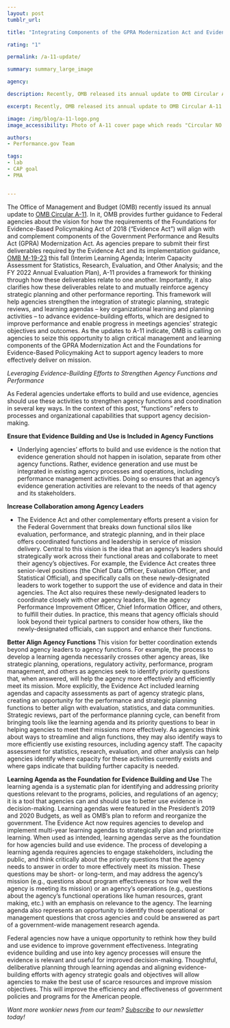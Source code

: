```yaml
---
layout: post
tumblr_url:

title: "Integrating Components of the GPRA Modernization Act and Evidence Act to Build a Stronger Evidence Base for Improving Organizational Performance"

rating: "1"

permalink: /a-11-update/

summary: summary_large_image

agency:

description: Recently, OMB released its annual update to OMB Circular A-11. If you find yourself asking what is OMB Circular A-11, you’re probably not alone and certainly in good company – this is definitely one of Performance.gov’s ‘wonkier’ news posts.

excerpt: Recently, OMB released its annual update to OMB Circular A-11. If you find yourself asking what is OMB Circular A-11, you’re probably not alone and certainly in good company – this is definitely one of Performance.gov’s ‘wonkier’ news posts.

image: /img/blog/a-11-logo.png
image_accessibility: Photo of A-11 cover page which reads "Circular NO. A-11, Preparation, Submission, and Execution of the Budget, Executive Office of the President, Office of Management and Budget, June 2019"

authors:
- Performance.gov Team

tags:
- lab
- CAP goal
- PMA


---
```

The Office of Management and Budget (OMB) recently issued its annual update to [OMB Circular A-11](https://www.whitehouse.gov/wp-content/uploads/2018/06/a11.pdf#page=771). In it, OMB provides further guidance to Federal agencies about the vision for how the requirements of the Foundations for Evidence-Based Policymaking Act of 2018 (“Evidence Act”) will align with and complement components of the Government Performance and Results Act (GPRA) Modernization Act. As agencies prepare to submit their first deliverables required by the Evidence Act and its implementation guidance, [OMB M-19-23](https://www.whitehouse.gov/wp-content/uploads/2019/07/M-19-23.pdf) this fall (Interim Learning Agenda; Interim Capacity Assessment for Statistics, Research, Evaluation, and Other Analysis; and the FY 2022 Annual Evaluation Plan), A-11 provides a framework for thinking through how these deliverables relate to one another. Importantly, it also clarifies how these deliverables relate to and mutually reinforce agency strategic planning and other performance reporting. This framework will help agencies strengthen the integration of strategic planning, strategic reviews, and learning agendas – key organizational learning and planning activities – to advance evidence-building efforts, which are designed to improve performance and enable progress in meetings agencies’ strategic objectives and outcomes. As the updates to A-11 indicate, OMB is calling on agencies to seize this opportunity to align critical management and learning components of the GPRA Modernization Act and the Foundations for Evidence-Based Policymaking Act to support agency leaders to more effectively deliver on mission. 

*Leveraging Evidence-Building Efforts to Strengthen Agency Functions and Performance*

As Federal agencies undertake efforts to build and use evidence, agencies should use these activities to strengthen agency functions and coordination in several key ways. In the context of this post, “functions” refers to processes and organizational capabilities that support agency decision-making.

**Ensure that Evidence Building and Use is Included in Agency Functions**
- Underlying agencies’ efforts to build and use evidence is the notion that evidence generation should not happen in isolation, separate from other agency functions. Rather, evidence generation and use must be integrated in existing agency processes and operations, including performance management activities. Doing so ensures that an agency’s evidence generation activities are relevant to the needs of that agency and its stakeholders. 

**Increase Collaboration among Agency Leaders**
- The Evidence Act and other complementary efforts present a vision for the Federal Government that breaks down functional silos like evaluation, performance, and strategic planning, and in their place offers coordinated functions and leadership in service of mission delivery. Central to this vision is the idea that an agency’s leaders should strategically work across their functional areas and collaborate to meet their agency’s objectives. For example, the Evidence Act creates three senior-level positions (the Chief Data Officer, Evaluation Officer, and Statistical Official), and specifically calls on these newly-designated leaders to work together to support the use of evidence and data in their agencies. The Act also requires these newly-designated leaders to coordinate closely with other agency leaders, like the agency Performance Improvement Officer, Chief Information Officer, and others, to fulfill their duties. In practice, this means that agency officials should look beyond their typical partners to consider how others, like the newly-designated officials, can support and enhance their functions. 

**Better Align Agency Functions**
This vision for better coordination extends beyond agency leaders to agency functions. For example, the process to develop a learning agenda necessarily crosses other agency areas, like strategic planning, operations, regulatory activity, performance, program management, and others as agencies seek to identify priority questions that, when answered, will help the agency more effectively and efficiently meet its mission. More explicitly, the Evidence Act included learning agendas and capacity assessments as part of agency strategic plans, creating an opportunity for the performance and strategic planning functions to better align with evaluation, statistics, and data communities. Strategic reviews, part of the performance planning cycle, can benefit from bringing tools like the learning agenda and its priority questions to bear in helping agencies to meet their missions more effectively. As agencies think about ways to streamline and align functions, they may also identify ways to more efficiently use existing resources, including agency staff. The capacity assessment for statistics, research, evaluation, and other analysis can help agencies identify where capacity for these activities currently exists and where gaps indicate that building further capacity is needed. 

**Learning Agenda as the Foundation for Evidence Building and Use**
The learning agenda is a systematic plan for identifying and addressing priority questions relevant to the programs, policies, and regulations of an agency; it is a tool that agencies can and should use to better use evidence in decision-making. Learning agendas were featured in the President’s 2019 and 2020 Budgets, as well as OMB’s plan to reform and reorganize the government. The Evidence Act now requires agencies to develop and implement multi-year learning agendas to strategically plan and prioritize learning. When used as intended, learning agendas serve as the foundation for how agencies build and use evidence. The process of developing a learning agenda requires agencies to engage stakeholders, including the public, and think critically about the priority questions that the agency needs to answer in order to more effectively meet its mission. These questions may be short- or long-term, and may address the agency’s mission (e.g., questions about program effectiveness or how well the agency is meeting its mission) or an agency’s operations (e.g., questions about the agency’s functional operations like human resources, grant making, etc.) with an emphasis on relevance to the agency. The learning agenda also represents an opportunity to identify those operational or management questions that cross agencies and could be answered as part of a government-wide management research agenda.

Federal agencies now have a unique opportunity to rethink how they build and use evidence to improve government effectiveness. Integrating evidence building and use into key agency processes will ensure the evidence is relevant and useful for improved decision-making. Thoughtful, deliberative planning through learning agendas and aligning evidence-building efforts with agency strategic goals and objectives will allow agencies to make the best use of scarce resources and improve mission objectives. This will improve the efficiency and effectiveness of government policies and programs for the American people.  


*Want more wonkier news from our team? [Subscribe](https://www.performance.gov/#openModal1) to our newsletter today!*
